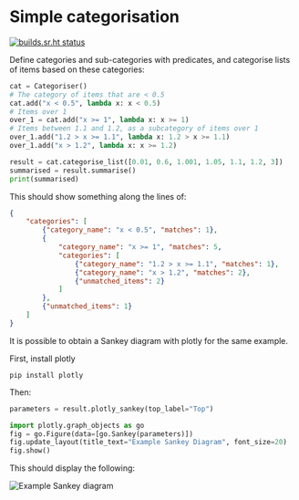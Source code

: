 # Simple categorisation

[![builds.sr.ht status](https://builds.sr.ht/~jbrobertson/simple-categorisation.git/commits/master/.build.yml.svg)](https://builds.sr.ht/~jbrobertson/simple-categorisation.git/commits/master/.build.yml?)

Define categories and sub-categories with predicates, and categorise
lists of items based on these categories:

```python
cat = Categoriser()
# The category of items that are < 0.5
cat.add("x < 0.5", lambda x: x < 0.5)
# Items over 1
over_1 = cat.add("x >= 1", lambda x: x >= 1)
# Items between 1.1 and 1.2, as a subcategory of items over 1
over_1.add("1.2 > x >= 1.1", lambda x: 1.2 > x >= 1.1)
over_1.add("x > 1.2", lambda x: x >= 1.2)

result = cat.categorise_list([0.01, 0.6, 1.001, 1.05, 1.1, 1.2, 3])
summarised = result.summarise()
print(summarised)
```
This should show something along the lines of:
```json
{
    "categories": [
        {"category_name": "x < 0.5", "matches": 1},
        {
            "category_name": "x >= 1", "matches": 5,
            "categories": [
                {"category_name": "1.2 > x >= 1.1", "matches": 1},
                {"category_name": "x > 1.2", "matches": 2},
                {"unmatched_items": 2}
            ]
        },
        {"unmatched_items": 1}
    ]
}
```

It is possible to obtain a Sankey diagram with plotly for the same
example.

First, install plotly
```shell
pip install plotly
```
Then:
```python
parameters = result.plotly_sankey(top_label="Top")

import plotly.graph_objects as go
fig = go.Figure(data=[go.Sankey(parameters)])
fig.update_layout(title_text="Example Sankey Diagram", font_size=20)
fig.show()
```

This should display the following:

![Example Sankey diagram](example-sankey.png)